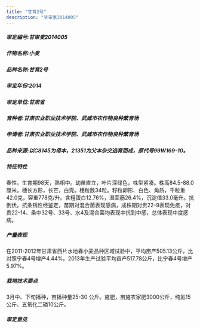 ```yaml
---
title: "甘育2号"
description: "甘审麦2014005"
---
```

##### 审定编号:甘审麦2014005

##### 作物名称:小麦

##### 品种名称:甘育2号

##### 审定年份:2014

##### 审定单位:甘肃省

##### 育种者:甘肃农业职业技术学院、武威市农作物良种繁育场

##### 申请者:甘肃农业职业技术学院、武威市农作物良种繁育场

##### 品种来源:以C8145为母本，21351为父本杂交选育而成，原代号99W169-10。

##### 特征特性
春性。生育期98天，熟相中。幼苗直立，叶片深绿色，株型紧凑。株高84.5-88.0厘米。穗长方形，长芒，白壳。穗粒数34粒。籽粒卵形、白色、角质，千粒重42.0克，容重778克/升。含粗蛋白12.76%，湿面筋26.4%，沉淀值33.0毫升。抗倒伏。抗条锈性经鉴定，苗期对混合菌表现感病，成株期对贵22-9表现免疫，对贵22-14、条中32号、33号、水4及混合菌均表现中抗到中感，总体表现中度感病。

##### 产量表现
在2011-2012年甘肃省西片水地春小麦品种区域试验中，平均亩产505.13公斤，比对照宁春4号增产4.44%。2013年生产试验平均亩产517.78公斤，比宁春4号增产5.97%。 

##### 栽培技术要点
3月中、下旬播种，亩播种量25-30 公斤。施肥，亩施农家肥3000公斤，纯氮15公斤、五氧化二磷10公斤。

##### 审定意见

